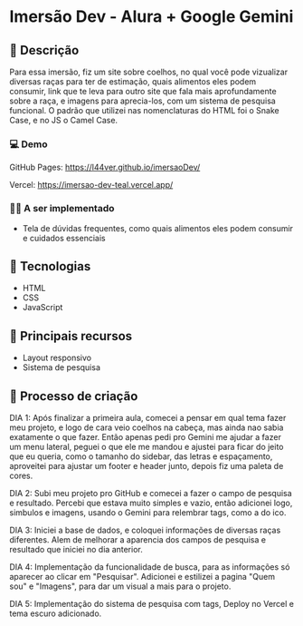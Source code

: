 # Imersão Dev - Alura + Google Gemini

## 📝 Descrição
Para essa imersão, fiz um site sobre coelhos, no qual você pode vizualizar diversas raças para ter de estimação, quais alimentos eles podem consumir, link que te leva para outro site que fala mais aprofundamente sobre a raça, e imagens para aprecia-los, com um sistema de pesquisa funcional.
O padrão que utilizei nas nomenclaturas do HTML foi o Snake Case, e no JS o Camel Case.

### 💻 Demo
GitHub Pages: https://l44ver.github.io/imersaoDev/

Vercel: https://imersao-dev-teal.vercel.app/

### 👩‍💻 A ser implementado
* Tela de dúvidas frequentes, como quais alimentos eles podem consumir e cuidados essenciais

## 🔧 Tecnologias
* HTML
* CSS
* JavaScript

## 📲 Principais recursos
* Layout responsivo
* Sistema de pesquisa

## 💭 Processo de criação
DIA 1: Após finalizar a primeira aula, comecei a pensar em qual tema fazer meu projeto, e logo de cara veio coelhos na cabeça, mas ainda nao sabia exatamente o que fazer. Então apenas pedi pro Gemini me ajudar a fazer um menu lateral, peguei o que ele me mandou e ajustei para ficar do jeito que eu queria, como o tamanho do sidebar, das letras e espaçamento, aproveitei para ajustar um footer e header junto, depois fiz uma paleta de cores.

DIA 2: Subi meu projeto pro GitHub e comecei a fazer o campo de pesquisa e resultado. Percebi que estava muito simples e vazio, então adicionei logo, simbulos e imagens, usando o Gemini para relembrar tags, como a do ico.

DIA 3: Iniciei a base de dados, e coloquei informações de diversas raças diferentes. Alem de melhorar a aparencia dos campos de pesquisa e resultado que iniciei no dia anterior.

DIA 4: Implementação da funcionalidade de busca, para as informações só aparecer ao clicar em "Pesquisar". Adicionei e estilizei a pagina "Quem sou" e "Imagens", para dar um visual a mais para o projeto.

DIA 5: Implementação do sistema de pesquisa com tags, Deploy no Vercel e tema escuro adicionado.
